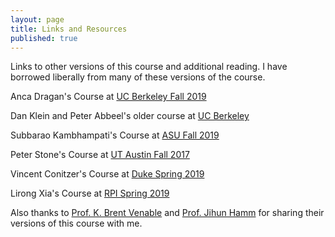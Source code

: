 ```yaml
---
layout: page
title: Links and Resources
published: true
---
```


Links to other versions of this course and additional reading.  I have borrowed liberally from many of these versions of the course.

Anca Dragan's Course at [UC Berkeley Fall 2019](http://inst.eecs.berkeley.edu/~cs188/fa19/)

Dan Klein and Peter Abbeel's older course at [UC Berkeley](http://ai.berkeley.edu/home.html)

Subbarao Kambhampati's Course at [ASU Fall 2019](http://rakaposhi.eas.asu.edu/cse471/)

Peter Stone's Course at [UT Austin Fall 2017](http://www.cs.utexas.edu/~pstone/Courses/343Hfall17/)

Vincent Conitzer's Course at [Duke Spring 2019](http://www2.cs.duke.edu/courses/spring19/compsci270/)

Lirong Xia's Course at [RPI Spring 2019](https://www.cs.rpi.edu/~xial/Teaching/2019SAI/)

Also thanks to [Prof. K. Brent Venable](https://sites.google.com/site/kbrentvenable/) and [Prof. Jihun Hamm](http://www.cs.tulane.edu/~jhamm3/) for sharing their versions of this course with me.
